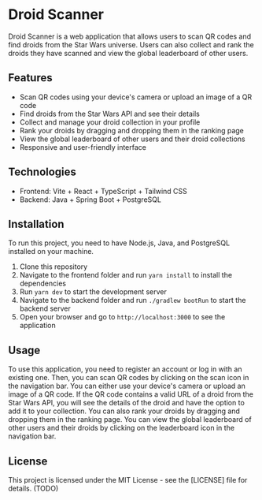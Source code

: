 # Droid Scanner

Droid Scanner is a web application that allows users to scan QR codes and find droids from the Star Wars universe. Users can also collect and rank the droids they have scanned and view the global leaderboard of other users.

## Features

- Scan QR codes using your device's camera or upload an image of a QR code
- Find droids from the Star Wars API and see their details
- Collect and manage your droid collection in your profile
- Rank your droids by dragging and dropping them in the ranking page
- View the global leaderboard of other users and their droid collections
- Responsive and user-friendly interface

## Technologies

- Frontend: Vite + React + TypeScript + Tailwind CSS
- Backend: Java + Spring Boot + PostgreSQL

## Installation

To run this project, you need to have Node.js, Java, and PostgreSQL installed on your machine.

1. Clone this repository
2. Navigate to the frontend folder and run `yarn install` to install the dependencies
3. Run `yarn dev` to start the development server
4. Navigate to the backend folder and run `./gradlew bootRun` to start the backend server
5. Open your browser and go to `http://localhost:3000` to see the application

## Usage

To use this application, you need to register an account or log in with an existing one. Then, you can scan QR codes by clicking on the scan icon in the navigation bar. You can either use your device's camera or upload an image of a QR code. If the QR code contains a valid URL of a droid from the Star Wars API, you will see the details of the droid and have the option to add it to your collection. You can also rank your droids by dragging and dropping them in the ranking page. You can view the global leaderboard of other users and their droids by clicking on the leaderboard icon in the navigation bar.

## License

This project is licensed under the MIT License - see the [LICENSE] file for details. (TODO)

